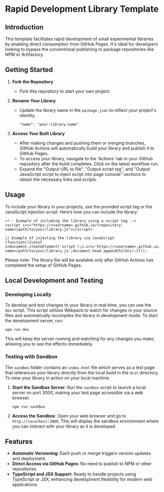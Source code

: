 # Rapid Development Library Template

## Introduction
This template facilitates rapid development of small experimental libraries by enabling direct consumption from GitHub Pages. It's ideal for developers looking to bypass the conventional publishing to package repositories like NPM or Artifactory.

## Getting Started
1. **Fork the Repository**
    - Fork this repository to start your own project.

2. **Rename Your Library**
    - Update the library name in the `package.json` to reflect your project's identity.
      ```
      "name": "your-library-name"
      ```

3. **Access Your Built Library**
    - After making changes and pushing them or merging branches, GitHub Actions will automatically build your library and publish it to GitHub Pages.
    - To access your library, navigate to the 'Actions' tab in your GitHub repository after the build completes. Click on the latest workflow run.
    - Expand the "Output URL to file", "Output script tag", and "Output JavaScript script to inject script into page console" sections to obtain the necessary links and scripts.

## Usage
To include your library in your projects, use the provided script tag or the JavaScript injection script. Here’s how you can include the library:
```
<!-- Example of including the library using a script tag -->
<script src="https://<username>.github.io/<repository-name>/path/to/your/library.js"></script>
```
```
// Example of injecting the library via JavaScript
(function(){const s=document.createElement('script');s.src='https://<username>.github.io/<repository-name>/path/to/your/library.js';document.head.appendChild(s);})();
```

Please note: The library file will be available only after GitHub Actions has completed the setup of GitHub Pages.

## Local Development and Testing

### Developing Locally
To develop and test changes to your library in real-time, you can use the `dev` script. This script utilizes Webpack to watch for changes in your source files and automatically recompiles the library in development mode. To start the development server, run:

```
npm run dev
```

This will keep the server running and watching for any changes you make, allowing you to see the effects immediately.

### Testing with Sandbox
The `sandbox` folder contains an `index.html` file which serves as a test page that references your library directly from the local build in the `dist` directory. To view your library in action on your local machine:

1. **Start the Sandbox Server**:
   Run the `sandbox` script to launch a local server on port 3000, making your test page accessible via a web browser.
   ```
   npm run sandbox
   ```

2. **Access the Sandbox**:
   Open your web browser and go to `http://localhost:3000`. This will display the sandbox environment where you can interact with your library as it is developed.

## Features
- **Automatic Versioning**: Each push or merge triggers version updates and deployment.
- **Direct Access via GitHub Pages**: No need to publish to NPM or other repositories.
- **TypeScript and JSX Support**: Ready to handle projects using TypeScript or JSX, enhancing development flexibility for modern web applications.
